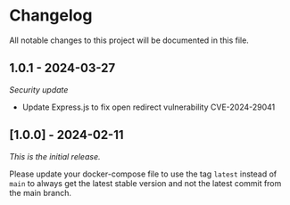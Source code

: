 # Changelog

All notable changes to this project will be documented in this file.

## 1.0.1 - 2024-03-27

_Security update_

-   Update Express.js to fix open redirect vulnerability CVE-2024-29041

## [1.0.0] - 2024-02-11

_This is the initial release._

Please update your docker-compose file to use the tag `latest` instead of `main` to always get the latest stable version and not the latest commit from the main branch.
